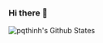 ### Hi there 👋

![pqthinh's Github States](https://github-readme-stats.vercel.app/api?username=pqthinh&show_icons=true&theme=dracula)
<!--
![Top Langs](https://github-readme-stats.vercel.app/api/top-langs/?username=pqthinh&layout=compact&hide_border=true&theme=dracula)
-->
